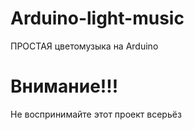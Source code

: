 # Arduino-light-music
ПРОСТАЯ цветомузыка на Arduino


# Внимание!!!

Не воспринимайте этот проект всерьёз 
